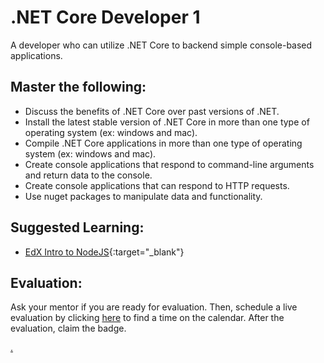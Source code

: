 # .NET Core Developer 1

A developer who can utilize .NET Core to backend simple console-based applications.

## Master the following:

- Discuss the benefits of .NET Core over past versions of .NET.
- Install the latest stable version of .NET Core in more than one type of operating system (ex: windows and mac).
- Compile .NET Core applications in more than one type of operating system (ex: windows and mac).
- Create console applications that respond to command-line arguments and return data to the console.
- Create console applications that can respond to HTTP requests.
- Use nuget packages to manipulate data and functionality.

## Suggested Learning:

- [EdX Intro to NodeJS](https://www.edx.org/course/introduction-to-nodejs){:target="\_blank"}

## Evaluation:

Ask your mentor if you are ready for evaluation. Then, schedule a live evaluation by clicking [here](https://webdev.codex.academy/mastery-eval-4?badge=68Ur2l1ATt-KPBmhK9FESQ) to find a time on the calendar. After the evaluation, claim the badge.

[.](level-4)
